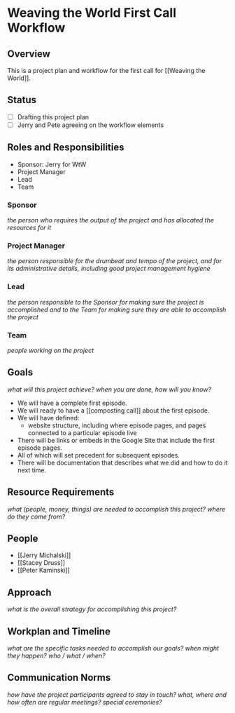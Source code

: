 # Weaving the World First Call Workflow

## Overview

This is a project plan and workflow for the first call for [[Weaving the World]].

## Status

- [ ] Drafting this project plan
- [ ] Jerry and Pete agreeing on the workflow elements

## Roles and Responsibilities

- Sponsor: Jerry for WtW 
- Project Manager
- Lead
- Team

### Sponsor

_the person who requires the output of the project and has allocated the resources for it_

### Project Manager

_the person responsible for the drumbeat and tempo of the project, and for its administrative details, including good project management hygiene_

### Lead

_the person responsible to the Sponsor for making sure the project is accomplished and to the Team for making sure they are able to accomplish the project_

### Team

_people working on the project_

## Goals

_what will this project achieve? when you are done, how will you know?_

- We will have a complete first episode.
- We will ready to have a [[composting call]] about the first episode.
- We will have defined:
    - website structure, including where episode pages, and pages connected to a particular episode live
- There will be links or embeds in the Google Site that include the first episode pages.
- All of which will set precedent for subsequent episodes.
- There will be documentation that describes what we did and how to do it next time.

## Resource Requirements

_what (people, money, things) are needed to accomplish this project? where do they come from?_

## People

- [[Jerry Michalski]]
- [[Stacey Druss]]
- [[Peter Kaminski]]

## Approach

_what is the overall strategy for accomplishing this project?_

## Workplan and Timeline

_what are the specific tasks needed to accomplish our goals? when might they happen? who / what / when?_

## Communication Norms

_how have the project participants agreed to stay in touch? what, where and how often are regular meetings? special ceremonies?_
